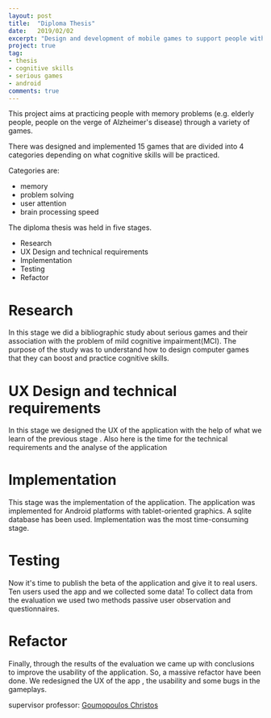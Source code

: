 ```yaml
---
layout: post
title:  "Diploma Thesis"
date:   2019/02/02
excerpt: "Design and development of mobile games to support people with memory problems"
project: true
tag:
- thesis
- cognitive skills
- serious games
- android
comments: true
---
```

     
This project aims at practicing people with memory problems (e.g. elderly people, people on the verge of Alzheimer's disease) through a variety of games. 

There was designed and implemented 15 games that are divided into 4 categories depending on what cognitive skills will be practiced. 

Categories are: 
- memory 
- problem solving
- user attention
- brain processing speed

The diploma thesis was held in five stages.

- Research 
- UX Design and technical requirements 
- Implementation 
- Testing 
- Refactor 


# Research 

In this stage we did a bibliographic study about serious games and their association with the problem of mild cognitive impairment(MCI).
The purpose of the study was to understand how to design computer games that they can boost and practice cognitive skills.

# UX Design and technical requirements 

In this stage  we designed the UX of the application with the help of what we learn of the previous stage .
Also here is the time for the technical requirements and the analyse of the application 


# Implementation 

This stage was the implementation of the application. 
The application was implemented for Android platforms with tablet-oriented graphics.
A sqlite database has been used.
Implementation was the most time-consuming stage.

# Testing

Now it's time to publish the beta of the application  and give it to real users.
Ten users used  the app and we collected some data!
To collect data from the evaluation we used two methods passive user observation and  questionnaires.

# Refactor

Finally, through the results of the evaluation we came up with conclusions to improve the usability of the application.
So, a massive refactor have been done.
We redesigned the UX of the app , the usability and some bugs in the gameplays.

supervisor professor: [Goumopoulos Christos](https://scholar.google.gr/citations?user=5C9JHkUAAAAJ)

